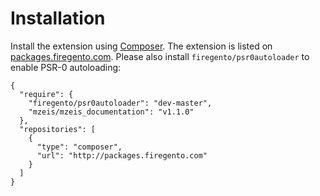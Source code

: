 Installation
============
Install the extension using [Composer](https://getcomposer.org/). The extension is listed on 
[packages.firegento.com](http://packages.firegento.com). Please also install `firegento/psr0autoloader` to enable PSR-0
autoloading:

    {
      "require": {
        "firegento/psr0autoloader": "dev-master",
        "mzeis/mzeis_documentation": "v1.1.0"
      },
      "repositories": [
        {
          "type": "composer",
          "url": "http://packages.firegento.com"
        }
      ]
    }



